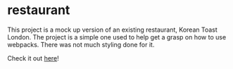 # restaurant

This project is a mock up version of an existing restaurant, Korean Toast London. The project is a simple one used to help get a grasp on how to use webpacks. There was not much styling done for it.

Check it out [here](https://alexruu.github.io/restaurant/)!
